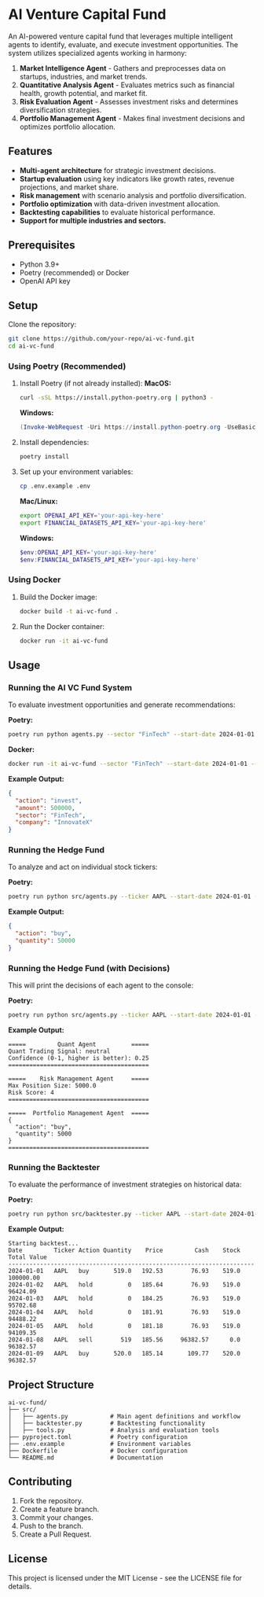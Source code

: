 # AI Venture Capital Fund

An AI-powered venture capital fund that leverages multiple intelligent agents to identify, evaluate, and execute investment opportunities. The system utilizes specialized agents working in harmony:

1. **Market Intelligence Agent** - Gathers and preprocesses data on startups, industries, and market trends.
2. **Quantitative Analysis Agent** - Evaluates metrics such as financial health, growth potential, and market fit.
3. **Risk Evaluation Agent** - Assesses investment risks and determines diversification strategies.
4. **Portfolio Management Agent** - Makes final investment decisions and optimizes portfolio allocation.

## Features

- **Multi-agent architecture** for strategic investment decisions.
- **Startup evaluation** using key indicators like growth rates, revenue projections, and market share.
- **Risk management** with scenario analysis and portfolio diversification.
- **Portfolio optimization** with data-driven investment allocation.
- **Backtesting capabilities** to evaluate historical performance.
- **Support for multiple industries and sectors.**

## Prerequisites

- Python 3.9+
- Poetry (recommended) or Docker
- OpenAI API key

## Setup

Clone the repository:

```bash
git clone https://github.com/your-repo/ai-vc-fund.git
cd ai-vc-fund
```

### Using Poetry (Recommended)

1. Install Poetry (if not already installed):
   **MacOS:**

   ```bash
   curl -sSL https://install.python-poetry.org | python3 -
   ```

   **Windows:**

   ```powershell
   (Invoke-WebRequest -Uri https://install.python-poetry.org -UseBasicParsing).Content | python -
   ```

2. Install dependencies:

   ```bash
   poetry install
   ```

3. Set up your environment variables:
   ```bash
   cp .env.example .env
   ```
   **Mac/Linux:**
   ```bash
   export OPENAI_API_KEY='your-api-key-here'
   export FINANCIAL_DATASETS_API_KEY='your-api-key-here'
   ```
   **Windows:**
   ```powershell
   $env:OPENAI_API_KEY='your-api-key-here'
   $env:FINANCIAL_DATASETS_API_KEY='your-api-key-here'
   ```

### Using Docker

1. Build the Docker image:

   ```bash
   docker build -t ai-vc-fund .
   ```

2. Run the Docker container:
   ```bash
   docker run -it ai-vc-fund
   ```

## Usage

### Running the AI VC Fund System

To evaluate investment opportunities and generate recommendations:

**Poetry:**

```bash
poetry run python agents.py --sector "FinTech" --start-date 2024-01-01 --end-date 2024-03-01
```

**Docker:**

```bash
docker run -it ai-vc-fund --sector "FinTech" --start-date 2024-01-01 --end-date 2024-03-01
```

**Example Output:**

```json
{
  "action": "invest",
  "amount": 500000,
  "sector": "FinTech",
  "company": "InnovateX"
}
```

### Running the Hedge Fund

To analyze and act on individual stock tickers:

**Poetry:**

```bash
poetry run python src/agents.py --ticker AAPL --start-date 2024-01-01 --end-date 2024-03-01
```

**Example Output:**

```json
{
  "action": "buy",
  "quantity": 50000
}
```

### Running the Hedge Fund (with Decisions)

This will print the decisions of each agent to the console:

**Poetry:**

```bash
poetry run python src/agents.py --ticker AAPL --start-date 2024-01-01 --end-date 2024-03-01 --show-decisions
```

**Example Output:**

```
=====         Quant Agent          =====
Quant Trading Signal: neutral
Confidence (0-1, higher is better): 0.25
========================================

=====    Risk Management Agent     =====
Max Position Size: 5000.0
Risk Score: 4
========================================

=====  Portfolio Management Agent  =====
{
  "action": "buy",
  "quantity": 5000
}
========================================
```

### Running the Backtester

To evaluate the performance of investment strategies on historical data:

**Poetry:**

```bash
poetry run python src/backtester.py --ticker AAPL --start-date 2024-01-01 --end-date 2024-03-01
```

**Example Output:**

```
Starting backtest...
Date         Ticker Action Quantity    Price         Cash    Stock  Total Value
----------------------------------------------------------------------
2024-01-01   AAPL   buy       519.0   192.53        76.93    519.0    100000.00
2024-01-02   AAPL   hold          0   185.64        76.93    519.0     96424.09
2024-01-03   AAPL   hold          0   184.25        76.93    519.0     95702.68
2024-01-04   AAPL   hold          0   181.91        76.93    519.0     94488.22
2024-01-05   AAPL   hold          0   181.18        76.93    519.0     94109.35
2024-01-08   AAPL   sell        519   185.56     96382.57      0.0     96382.57
2024-01-09   AAPL   buy       520.0   185.14       109.77    520.0     96382.57
```

## Project Structure

```
ai-vc-fund/
├── src/
│   ├── agents.py            # Main agent definitions and workflow
│   ├── backtester.py        # Backtesting functionality
│   ├── tools.py             # Analysis and evaluation tools
├── pyproject.toml           # Poetry configuration
├── .env.example             # Environment variables
├── Dockerfile               # Docker configuration
└── README.md                # Documentation
```

## Contributing

1. Fork the repository.
2. Create a feature branch.
3. Commit your changes.
4. Push to the branch.
5. Create a Pull Request.

## License

This project is licensed under the MIT License - see the LICENSE file for details.
